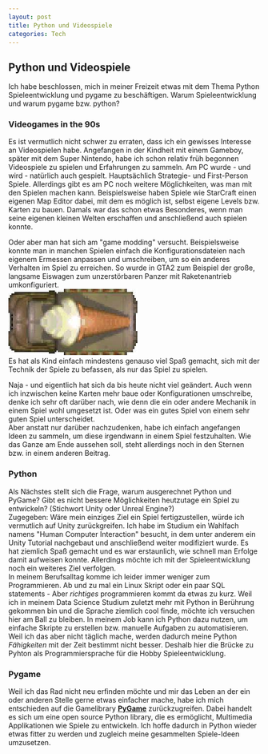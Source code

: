 ```yaml
---
layout: post
title: Python und Videospiele
categories: Tech
---
```


## Python und Videospiele

Ich habe beschlossen, mich in meiner Freizeit etwas mit dem Thema Python Spieleentwicklung und pygame zu beschäftigen.
Warum Spieleentwicklung und warum pygame bzw. python?

### Videogames in the 90s
Es ist vermutlich nicht schwer zu erraten, dass ich ein gewisses Interesse an Videospielen habe. Angefangen in der Kindheit mit einem Gameboy, später mit dem Super Nintendo, habe ich schon relativ früh begonnen Videospiele zu spielen und Erfahrungen zu sammeln. Am PC wurde - und wird - natürlich auch gespielt. Hauptsächlich Strategie- und First-Person Spiele. Allerdings gibt es am PC noch weitere Möglichkeiten, was man mit den Spielen machen kann. Beispielsweise haben Spiele wie StarCraft einen eigenen Map Editor dabei, mit dem es möglich ist, selbst eigene Levels bzw. Karten zu bauen. Damals war das schon etwas Besonderes, wenn man seine eigenen kleinen Welten erschaffen und anschließend auch spielen konnte.

Oder aber man hat sich am "game modding" versucht. Beispielsweise konnte man in manchen Spielen einfach die Konfigurationsdateien nach eigenem Ermessen anpassen und umschreiben, um so ein anderes Verhalten im Spiel zu erreichen. So wurde in GTA2 zum Beispiel der große, langsame Eiswagen zum unzerstörbaren Panzer mit Raketenantrieb umkonfiguriert.\
![Ice cream truck!](_images\icecreamtruck.png)\
Es hat als Kind einfach mindestens genauso viel Spaß gemacht, sich mit der Technik der Spiele zu befassen, als nur das Spiel zu spielen.

Naja - und eigentlich hat sich da bis heute nicht viel geändert. Auch wenn ich inzwischen keine Karten mehr baue oder Konfigurationen umschreibe, denke ich sehr oft darüber nach, wie denn die ein oder andere Mechanik in einem Spiel wohl umgesetzt ist. Oder was ein gutes Spiel von einem sehr guten Spiel unterscheidet.\
Aber anstatt nur darüber nachzudenken, habe ich einfach angefangen Ideen zu sammeln, um diese irgendwann in einem Spiel festzuhalten. Wie das Ganze am Ende aussehen soll, steht allerdings noch in den Sternen bzw. in einem anderen Beitrag.

### Python
Als Nächstes stellt sich die Frage, warum ausgerechnet Python und PyGame? Gibt es nicht bessere Möglichkeiten heutzutage ein Spiel zu entwickeln? (Stichwort Unity oder Unreal Engine?)\
Zugegeben: Wäre mein einziges Ziel ein Spiel fertigzustellen, würde ich vermutlich auf Unity zurückgreifen. Ich habe im Studium ein Wahlfach namens "Human Computer Interaction" besucht, in dem unter anderem ein Unity Tutorial nachgebaut und anschließend weiter modifiziert wurde. Es hat ziemlich Spaß gemacht und es war erstaunlich, wie schnell man Erfolge damit aufweisen konnte. Allerdings möchte ich mit der Spieleentwicklung noch ein weiteres Ziel verfolgen.\
In meinem Berufsalltag komme ich leider immer weniger zum Programmieren. Ab und zu mal ein Linux Skript oder ein paar SQL statements - Aber *richtiges* programmieren kommt da etwas zu kurz. Weil ich in meinem Data Science Studium zuletzt mehr mit Python in Berührung gekommen bin und die Sprache ziemlich cool finde, möchte ich versuchen hier am Ball zu bleiben. In meinem Job kann ich Python dazu nutzen, um einfache Skripte zu erstellen bzw. manuelle Aufgaben zu automatisieren. Weil ich das aber nicht täglich mache, werden dadurch meine Python *Fähigkeiten* mit der Zeit bestimmt nicht besser. Deshalb hier die Brücke zu Pyhton als Programmiersprache für die Hobby Spieleentwicklung.

### Pygame
Weil ich das Rad nicht neu erfinden möchte und mir das Leben an der ein oder anderen Stelle gerne etwas einfacher mache, habe ich mich entschieden auf die Gamelibrary **[PyGame](https://www.pygame.org)** zurückzugreifen. Dabei handelt es sich um eine open source Python library, die es ermöglicht, Multimedia Applikationen wie Spiele zu entwickeln.
Ich hoffe dadurch in Python wieder etwas fitter zu werden und zugleich meine gesammelten Spiele-Ideen umzusetzen.